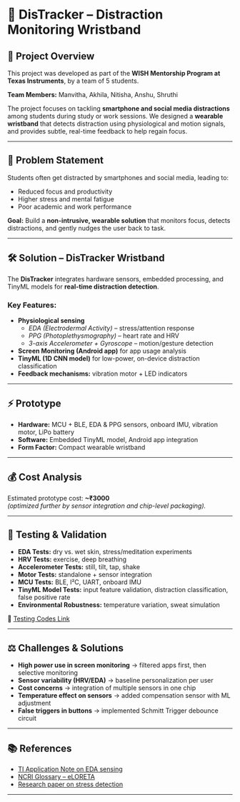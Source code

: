 # 📘 DisTracker – Distraction Monitoring Wristband  

## 📍 Project Overview  
This project was developed as part of the **WISH Mentorship Program at Texas Instruments**, by a team of 5 students.  

**Team Members:** Manvitha, Akhila, Nitisha, Anshu, Shruthi  

The project focuses on tackling **smartphone and social media distractions** among students during study or work sessions. We designed a **wearable wristband** that detects distraction using physiological and motion signals, and provides subtle, real-time feedback to help regain focus.  

---

## 🎯 Problem Statement  
Students often get distracted by smartphones and social media, leading to:  
- Reduced focus and productivity  
- Higher stress and mental fatigue  
- Poor academic and work performance  

**Goal:** Build a **non-intrusive, wearable solution** that monitors focus, detects distractions, and gently nudges the user back to task.  

---

## 🛠️ Solution – DisTracker Wristband  
The **DisTracker** integrates hardware sensors, embedded processing, and TinyML models for **real-time distraction detection**.  

### Key Features:  
- **Physiological sensing**  
  - *EDA (Electrodermal Activity)* – stress/attention response  
  - *PPG (Photoplethysmography)* – heart rate and HRV  
  - *3-axis Accelerometer + Gyroscope* – motion/gesture detection  
- **Screen Monitoring (Android app)** for app usage analysis  
- **TinyML (1D CNN model)** for low-power, on-device distraction classification  
- **Feedback mechanisms:** vibration motor + LED indicators  

---

## ⚡ Prototype  
- **Hardware:** MCU + BLE, EDA & PPG sensors, onboard IMU, vibration motor, LiPo battery  
- **Software:** Embedded TinyML model, Android app integration  
- **Form Factor:** Compact wearable wristband  

---

## 💰 Cost Analysis  
Estimated prototype cost: **~₹3000**  
*(optimized further by sensor integration and chip-level packaging).*  

---

## 🚀 Testing & Validation  
- **EDA Tests:** dry vs. wet skin, stress/meditation experiments  
- **HRV Tests:** exercise, deep breathing  
- **Accelerometer Tests:** still, tilt, tap, shake  
- **Motor Tests:** standalone + sensor integration  
- **MCU Tests:** BLE, I²C, UART, onboard IMU  
- **TinyML Model Tests:** input feature validation, distraction classification, false positive rate  
- **Environmental Robustness:** temperature variation, sweat simulation  

🔗 [Testing Codes Link](https://docs.google.com/document/d/16yhCMC3rUK1BajkGnp0COPW4I09iADXiPK6Dr1_ApEE/edit?usp=sharing)  

---

## ⚖️ Challenges & Solutions  
- **High power use in screen monitoring** → filtered apps first, then selective monitoring  
- **Sensor variability (HRV/EDA)** → baseline personalization per user  
- **Cost concerns** → integration of multiple sensors in one chip  
- **Temperature effect on sensors** → added compensation sensor with ML adjustment  
- **False triggers in buttons** → implemented Schmitt Trigger debounce circuit  

---

## 📚 References  
- [TI Application Note on EDA sensing](https://www.ti.com/lit/ab/sbaa556/sbaa556.pdf)  
- [NCRI Glossary – eLORETA](https://www.thencri.org/glossary/eloreta/)  
- [Research paper on stress detection](https://pdfs.semanticscholar.org/b5f7/095bae46986a142c93f2890e6ce33624522c.pdf)  

---
